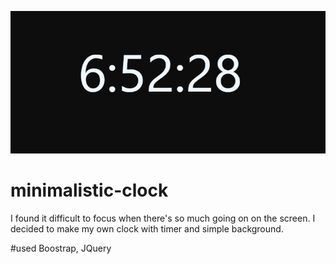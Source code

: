 ![logo](/logo-clock.png)

# minimalistic-clock
I found it difficult to focus when there's so much going on on the screen. I decided to make my own clock with timer and simple background.

#used
Boostrap, JQuery
